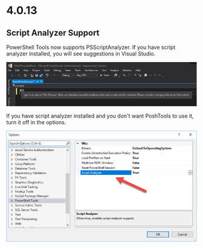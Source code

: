 # 4.0.13

## Script Analyzer Support

PowerShell Tools now supports PSScriptAnalyzer. If you have script analyzer installed, you will see suggestions in Visual Studio. 

![](../.gitbook/assets/image%20%283%29.png)

If you have script analyzer installed and you don't want PoshTools to use it, turn it off in the options. 

![Script Analyzer option](../.gitbook/assets/image%20%286%29.png)

